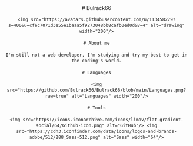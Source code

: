 <center>
    # Bulrack66
    
    <img src="https://avatars.githubusercontent.com/u/113458279?s=400&u=cfec7071d3e55e1baaa5f9273048bb8cafb0ed0d&v=4" alt="drawing" width="200"/>
    
    # About me
    
    I'm still not a web developer, I'm studying and try my best to get in the coding's world.
    
    # Languages
    
    <img src="https://github.com/Bulrack66/Bulrack66/blob/main/Languages.png?raw=true" alt="Languages" width="200"/>
    
    # Tools
    
    <img src="https://icons.iconarchive.com/icons/limav/flat-gradient-social/64/Github-icon.png" alt="GitHub"/> <img src="https://cdn3.iconfinder.com/data/icons/logos-and-brands-adobe/512/288_Sass-512.png" alt="Sass" width="64"/>
</center>